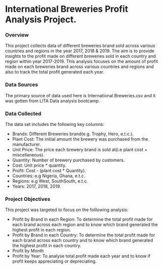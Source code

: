 # International Breweries Profit Analysis Project.

### Overview
This project collects data of different breweries brand sold across various countries and regions in the year 2017, 2018 & 2019. The aim is to provide insights to the profit made on different breweries sold in each country and region within year 2017-2019. This analysis focuses on the amount of profit made on each breweries brand across various countries and regions and also to track the total profit generated each year.

### Data Sources 
The primary source of data used here is International Breweries.csv and it was gotten from LITA Data analysis bootcamp.

### Data Collected 
The data set includes the following key columns:
- Brands: Different Breweries brand(e.g. Trophy, Hero, e.t.c.).
- Plant Cost: The initial amount the brewery was purchased from the manufacturer.
- Unit Price: The price each brewery brand is sold at(i.e plant cost + miscellaneous).
- Quantity: Number of brewery purchased by customers.
- Cost: Unit price * quantity.
- Profit: Cost - (plant cost * Quantity).
- Countries: e.g Nigeria, Ghana, e.t.c.
- Regions: e.g West, SouthSouth, e.t.c.
- Years: 2017, 2018, 2019.

### Project Objectives 
This project was targeted to focus on the folllowing analysis:
- Profit by Brand in each Region: To determine the total profit made for each brand across each region and to know which brand generated the highest profit in each region.
- Profit by Brand in each Country: To determine the total profit made for each brand across each country and to know which brand generated the highest profit in each country.
- Profit by Month
- Profit by Year: To analyse total profit made each year and to know if profit keeps appreciating or depreciating.






